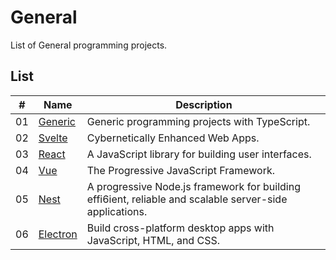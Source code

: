 # General

List of General programming projects.

## List

|  #  | Name                                     | Description                                                                                             |
| ----| -----------------------------------------| --------------------------------------------------------------------------------------------------------|
|  01 | [Generic](./generic/README.md)           | Generic programming projects with TypeScript.                                                           |
|  02 | [Svelte](./svelte/README.md)             | Cybernetically Enhanced Web Apps.                                                                       |
|  03 | [React](./react/README.md)               | A JavaScript library for building user interfaces.                                                      |
|  04 | [Vue](./vue/README.md)                   | The Progressive JavaScript Framework.                                                                   |
|  05 | [Nest](./nest/README.md)                 | A progressive Node.js framework for building effi6ient, reliable and scalable server-side applications. |
|  06 | [Electron](./electron/README.md)         | Build cross-platform desktop apps with JavaScript, HTML, and CSS.                                       |
